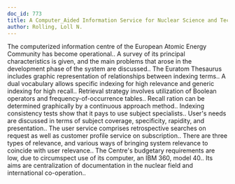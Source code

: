 ```yaml
---
doc_id: 773
title: A Computer_Aided Information Service for Nuclear Science and Technology
author: Rolling, Loll N.
---
```


The computerized information centre of the European Atomic Energy Community
has become operational.. A survey of its principal characteristics is given, and
the main problems that arose in the development phase of the system are 
discussed.. The Euratom Thesaurus includes graphic representation of 
relationships between indexing terms.. A dual vocabulary allows specific 
indexing for high relevance and generic indexing for high recall.. Retrieval 
strategy involves utilization of Boolean operators and frequency-of-occurrence 
tables.. Recall ration can be determined graphically by a continuous approach 
method.. Indexing consistency tests show that it pays to use subject 
specialists.. User's needs are discussed in terms of subject coverage, 
specificity, rapidity, and presentation.. The user service comprises 
retrospective searches on request as well as customer profile service on 
subscription.. There are three types of relevance, and various ways of bringing
system relevance to coincide with user relevance.. The Centre's budgetary 
requirements are low, due to circumspect use of its computer, an IBM 360, model
40.. Its aims are centralization of documentation in the nuclear field and
international co-operation..